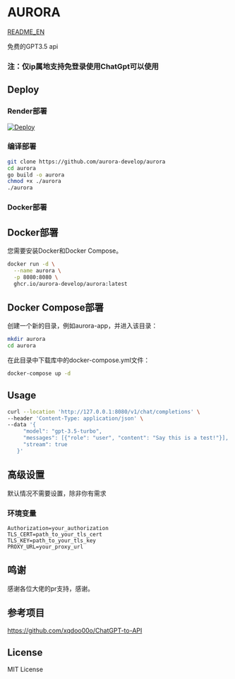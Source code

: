 # AURORA

[README_EN](https://github.com/aurora-develop/aurora/blob/main/README_EN.md)

免费的GPT3.5 api

### 注：仅ip属地支持免登录使用ChatGpt可以使用

## Deploy

### Render部署
[![Deploy](https://render.com/images/deploy-to-render-button.svg)](https://render.com/deploy)

### 编译部署

```bash
git clone https://github.com/aurora-develop/aurora
cd aurora
go build -o aurora
chmod +x ./aurora
./aurora
```

### Docker部署
## Docker部署
您需要安装Docker和Docker Compose。

```bash
docker run -d \
  --name aurora \
  -p 8080:8080 \
  ghcr.io/aurora-develop/aurora:latest
```

## Docker Compose部署
创建一个新的目录，例如aurora-app，并进入该目录：
```bash
mkdir aurora
cd aurora
```
在此目录中下载库中的docker-compose.yml文件：

```bash
docker-compose up -d
```

## Usage

```bash
curl --location 'http://127.0.0.1:8080/v1/chat/completions' \
--header 'Content-Type: application/json' \
--data '{
     "model": "gpt-3.5-turbo",
     "messages": [{"role": "user", "content": "Say this is a test!"}],
     "stream": true
   }'
```

## 高级设置

默认情况不需要设置，除非你有需求

### 环境变量
```
Authorization=your_authorization
TLS_CERT=path_to_your_tls_cert
TLS_KEY=path_to_your_tls_key
PROXY_URL=your_proxy_url
```

## 鸣谢

感谢各位大佬的pr支持，感谢。


## 参考项目


https://github.com/xqdoo00o/ChatGPT-to-API

## License

MIT License
